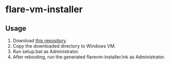 # flare-vm-installer

## Usage

1. Download [this repository](https://github.com/t-mtsmt/flare-vm-installer/archive/refs/heads/main.zip).
1. Copy the downloaded directory to Windows VM.
1. Run setup.bat as Administrator.
1. After rebooting, run the generated flarevm-installer.lnk as Administrator.